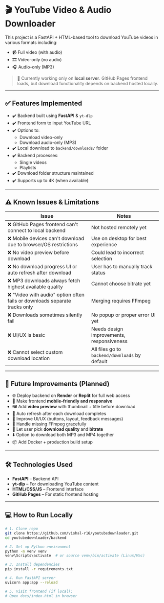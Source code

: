 # 🎬 YouTube Video & Audio Downloader

This project is a FastAPI + HTML-based tool to download YouTube videos in various formats including:
- 📹 Full video (with audio)
- 🎞️ Video-only (no audio)
- 🎧 Audio-only (MP3)

> 🔧 Currently working only on **local server**. GitHub Pages frontend loads, but download functionality depends on backend hosted locally.

---

## ✅ Features Implemented

- ✔️ Backend built using **FastAPI** & `yt-dlp`
- ✔️ Frontend form to input YouTube URL
- ✔️ Options to:
  - Download video-only
  - Download audio-only (MP3)
- ✔️ Local download to `backend/downloads/` folder
- ✔️ Backend processes:
  - Single videos
  - Playlists
- ✔️ Download folder structure maintained
- ✔️ Supports up to 4K (when available)

---

## ⚠️ Known Issues & Limitations

| Issue | Notes |
|-------|-------|
| ❌ GitHub Pages frontend can't connect to local backend | Not hosted remotely yet |
| ❌ Mobile devices can't download due to browser/OS restrictions | Use on desktop for best experience |
| ❌ No video preview before download | Could lead to incorrect selection |
| ❌ No download progress UI or auto refresh after download | User has to manually track status |
| ❌ MP3 downloads always fetch highest available quality | Cannot choose bitrate yet |
| ❌ "Video with audio" option often fails or downloads separate tracks only | Merging requires FFmpeg |
| ❌ Downloads sometimes silently fail | No popup or proper error UI yet |
| ❌ UI/UX is basic | Needs design improvements, responsiveness |
| ❌ Cannot select custom download location | All files go to `backend/downloads` by default |

---

## 🚀 Future Improvements (Planned)

- 🌐 Deploy backend on **Render** or **Replit** for full web access
- 📱 Make frontend **mobile-friendly and responsive**
- 🖼️ Add **video preview** with thumbnail + title before download
- 🔁 Auto refresh after each download completes
- 🎨 Improve UI/UX (buttons, layout, feedback messages)
- 🔧 Handle missing FFmpeg gracefully
- 📁 Let user pick **download quality** and **bitrate**
- ⬇️ Option to download both MP3 and MP4 together
- 📦 Add Docker + production build setup

---

## 🛠️ Technologies Used

- **FastAPI** – Backend API
- **yt-dlp** – For downloading YouTube content
- **HTML/CSS/JS** – Frontend interface
- **GitHub Pages** – For static frontend hosting

---

## 💻 How to Run Locally

```bash
# 1. Clone repo
git clone https://github.com/vishal-r16/youtubedownloader.git
cd youtubedownloader/backend

# 2. Set up Python environment
python -m venv venv
venv\Scripts\activate  # or source venv/bin/activate (Linux/Mac)

# 3. Install dependencies
pip install -r requirements.txt

# 4. Run FastAPI server
uvicorn app:app --reload

# 5. Visit frontend (if local):
# Open docs/index.html in browser
